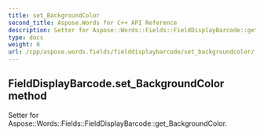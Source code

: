 ```yaml
---
title: set_BackgroundColor
second_title: Aspose.Words for C++ API Reference
description: Setter for Aspose::Words::Fields::FieldDisplayBarcode::get_BackgroundColor. 
type: docs
weight: 0
url: /cpp/aspose.words.fields/fielddisplaybarcode/set_backgroundcolor/
---
```

## FieldDisplayBarcode.set_BackgroundColor method


Setter for Aspose::Words::Fields::FieldDisplayBarcode::get_BackgroundColor. 

